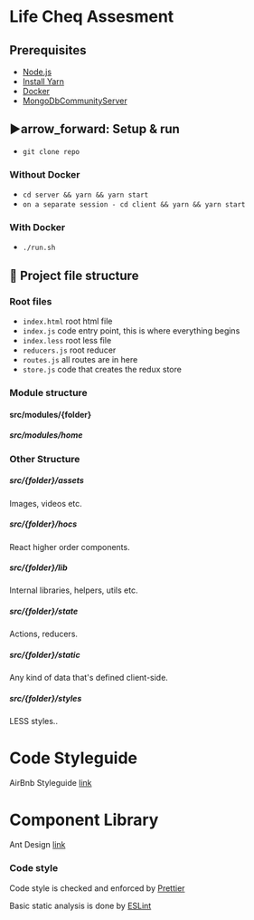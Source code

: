 # Life Cheq Assesment

## Prerequisites

- [Node.js](https://nodejs.org/en/download/)
- [Install Yarn](https://yarnpkg.com/en/docs/install)
- [Docker](https://www.docker.com/)
- [MongoDbCommunityServer](https://www.mongodb.com/download-center/community)

## ▶️arrow_forward: Setup & run

- `git clone repo`

### Without Docker

- `cd server && yarn && yarn start`
- `on a separate session - cd client && yarn && yarn start`

### With Docker

- `./run.sh`

## 📁 Project file structure

### Root files

- `index.html` root html file
- `index.js` code entry point, this is where everything begins
- `index.less` root less file
- `reducers.js` root reducer
- `routes.js` all routes are in here
- `store.js` code that creates the redux store

### Module structure

#### src/modules/{folder}

##### src/modules/home

### Other Structure

##### src/{folder}/assets

Images, videos etc.

##### src/{folder}/hocs

React higher order components.

##### src/{folder}/lib

Internal libraries, helpers, utils etc.

##### src/{folder}/state

Actions, reducers.

##### src/{folder}/static

Any kind of data that's defined client-side.

##### src/{folder}/styles

LESS styles..

# Code Styleguide

AirBnb Styleguide [link](https://github.com/airbnb/javascript/tree/master/react)

# Component Library

Ant Design [link](https://ant.design/docs/react/introduce)

### Code style

Code style is checked and enforced by [Prettier](https://prettier.io/)

Basic static analysis is done by [ESLint](https://eslint.org/)
